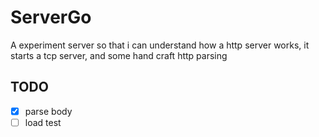 # ServerGo
A experiment server so that i can understand how a http server works, it starts a tcp server, and some hand craft http parsing

## TODO
- [x] parse body
- [ ] load test

